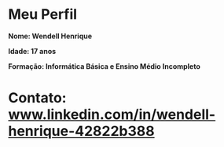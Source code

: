 # Meu Perfil

**Nome: Wendell Henrique**

**Idade: 17 anos**

**Formação: Informática Básica e Ensino Médio Incompleto**

# Contato: www.linkedin.com/in/wendell-henrique-42822b388